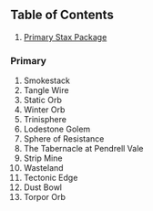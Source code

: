 ## Table of Contents

1. [Primary Stax Package](#primary)

### Primary

1. Smokestack
1. Tangle Wire
1. Static Orb
1. Winter Orb
1. Trinisphere
1. Lodestone Golem
1. Sphere of Resistance
1. The Tabernacle at Pendrell Vale
1. Strip Mine
1. Wasteland
1. Tectonic Edge
1. Dust Bowl
1. Torpor Orb
